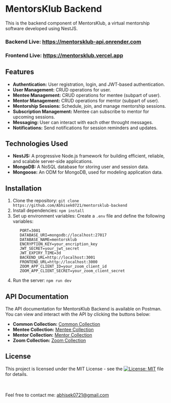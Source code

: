 # MentorsKlub Backend

This is the backend component of MentorsKlub, a virtual mentorship software developed using NestJS.

### Backend Live: https://mentorsklub-api.onrender.com
### Frontend Live: https://mentorsklub.vercel.app

## Features

- **Authentication:** User registration, login, and JWT-based authentication.
- **User Management:** CRUD operations for user.
- **Mentee Management:** CRUD operations for mentee (subpart of user).
- **Mentor Management:** CRUD operations for mentor (subpart of user).
- **Mentorship Sessions:** Schedule, join, and manage mentorship sessions.
- **Subscription Management:** Mentee can subscribe to mentor for upcoming sessions.
- **Messaging:** User can interact with each other throught messages.
- **Notifications:** Send notifications for session reminders and updates.

## Technologies Used

- **NestJS:** A progressive Node.js framework for building efficient, reliable, and scalable server-side applications.
- **MongoDB:** A NoSQL database for storing user and session data.
- **Mongoose:** An ODM for MongoDB, used for modeling application data.

## Installation

1. Clone the repository: `git clone https://github.com/Abhisek0721/mentorsklub-backend`
2. Install dependencies: `npm install`
3. Set up environment variables: Create a `.env` file and define the following variables:
   ```
      PORT=3001
      DATABASE_URI=mongodb://localhost:27017
      DATABASE_NAME=mentorsklub
      ENCRYPTION_KEY=your_encription_key
      JWT_SECRET=your_jwt_secret
      JWT_EXPIRY_TIME=3d
      BACKEND_URL=http://localhost:3001
      FRONTEND_URL=http://localhost:3000
      ZOOM_APP_CLIENT_ID=your_zoom_client_id
      ZOOM_APP_CLIENT_SECRET=your_zoom_client_secret
   ```
4. Run the server: `npm run dev`

## API Documentation

The API documentation for MentorsKlub Backend is available on Postman. You can view and interact with the API by clicking the buttons below:

- **Common Collection:** [Common Collection](https://documenter.getpostman.com/view/16254597/2sA35MxJVV)
- **Mentee Collection:** [Mentee Collection](https://documenter.getpostman.com/view/16254597/2sA35MxJVW)
- **Mentor Collection:** [Mentor Collection](https://documenter.getpostman.com/view/16254597/2sA35MxJVY)
- **Zoom Collection:** [Zoom Collection](https://documenter.getpostman.com/view/16254597/2sA35MxJVZ)

## License

This project is licensed under the MIT License - see the [![License: MIT](https://img.shields.io/badge/License-MIT-yellow.svg)](https://github.com/Abhisek0721/mentorsklub-backend/blob/master/LICENCE)
 file for details.

</br></br>
Feel free to contact me: abhisek0721@gmail.com